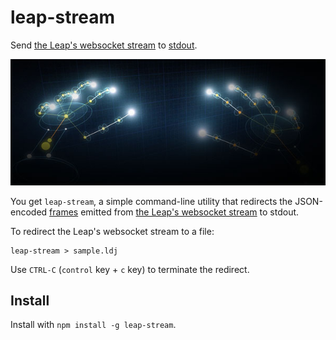 # leap-stream

Send [the Leap's websocket stream](https://github.com/leapmotion/leapjs/blob/master/PROTOCOL.md) to [stdout](http://www.linfo.org/standard_output.html).

![hands](hands.jpg)

You get `leap-stream`, a simple command-line utility that redirects the JSON-encoded [frames](https://github.com/leapmotion/leapjs/blob/master/PROTOCOL.md#frames) emitted from [the Leap's websocket stream](https://github.com/leapmotion/leapjs/blob/master/PROTOCOL.md) to stdout.  

To redirect the Leap's websocket stream to a file:

    leap-stream > sample.ldj

Use `CTRL-C` (`control` key + `c` key) to terminate the redirect.


## Install

Install with `npm install -g leap-stream`.
